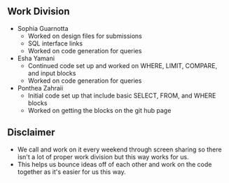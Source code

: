 ## Work Division
- Sophia Guarnotta
    - Worked on design files for submissions
    - SQL interface links
    - Worked on code generation for queries
- Esha Yamani
    - Continued code set up and worked on WHERE, LIMIT, COMPARE, and input blocks
    - Worked on code generation for queries
- Ponthea Zahraii
    - Initial code set up that include basic SELECT, FROM, and WHERE blocks
    - Worked on getting the blocks on the git hub page

## Disclaimer
- We call and work on it every weekend through screen sharing so there isn't a lot of proper work division but this way works for us.
- This helps us bounce ideas off of each other and work on the code together as it's easier for us this way.